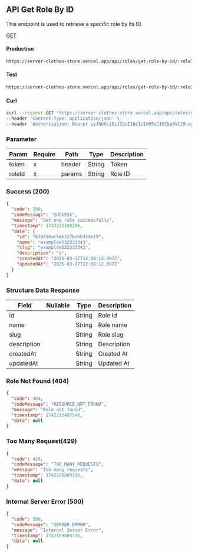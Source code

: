 ## API Get Role By ID

This endpoint is used to retrieve a specific role by its ID.

[GET](#)

#### Production

```bash
https://server-clothes-store.vercel.app/api/roles/get-role-by-id/:roleId
```

#### Test

```bash
https://server-clothes-store.vercel.app/api/roles/get-role-by-id/:roleId
```

#### Curl

```bash
curl --request GET 'https://server-clothes-store.vercel.app/api/roles/get-role-by-id/67d7e61b5114396a4af8b95d' \
--header 'Content-Type: application/json' \
--header 'Authorization: Bearer eyJhbGciOiJIUzI1NiIsInR5cCI6IkpXVCJ9.eyJpZCI6IjY3ZDJhMzMyYzhhMjEzYjA1MDI4MzNjNiIsInR5cGUiOiJVc2VyIiwiaWF0IjoxNzQyMjAxMDU5LCJleHAiOjE3NDIyMDE5NTl9.gsqLAzSlJKDPU3D9gvKg_I42NJ3NhI2d5svf-MYywDo' \
```

### Parameter

| Param  | Require | Path   | Type   | Description |
| ------ | ------- | ------ | ------ | ----------- |
| token  | x       | header | String | Token       |
| roleId | x       | params | String | Role ID     |

### Success (200)

```json
{
  "code": 200,
  "codeMessage": "SUCCESS",
  "message": "Get one role successfully",
  "timestamp": 1742213340286,
  "data": {
    "id": "67d810ac54e327ba6b329e19",
    "name": "exampl4e232333343",
    "slug": "exampl4e232333343",
    "description": "a",
    "createdAt": "2025-03-17T12:08:12.097Z",
    "updatedAt": "2025-03-17T12:08:12.097Z"
  }
}
```

### Structure Data Response

| Field       | Nullable | Type   | Description |
| ----------- | -------- | ------ | ----------- |
| id          |          | String | Role Id     |
| name        |          | String | Role name   |
| slug        |          | String | Role slug   |
| description |          | String | Description |
| createdAt   |          | String | Created At  |
| updatedAt   |          | String | Updated At  |

### Role Not Found (404)

```json
{
  "code": 404,
  "codeMessage": "RESOURCE_NOT_FOUND",
  "message": "Role not found",
  "timestamp": 1742213487548,
  "data": null
}
```

### Too Many Request(429)

```json
{
  "code": 429,
  "codeMessage": "TOO_MANY_REQUESTS",
  "message": "Too many requests",
  "timestamp": 1742159809316,
  "data": null
}
```

### Internal Server Error (500)

```json
{
  "code": 500,
  "codeMessage": "SERVER_ERROR",
  "message": "Internal Server Error",
  "timestamp": 1742159809316,
  "data": null
}
```
